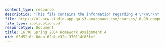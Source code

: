 ```yaml
---
content_type: resource
description: "This file contains the information regarding 4.\r\n\r\n"
file: https://ol-ocw-studio-app-qa.s3.amazonaws.com/courses/16-90-computational-methods-in-aerospace-engineering-spring-2014/05d5210c0dab62b0e32e370114f83fef_MIT16_90S14_pset4.pdf
file_type: application/pdf
resourcetype: Document
title: 16.90 Spring 2014 Homework Assignment 4
uid: 05d5210c-0dab-62b0-e32e-370114f83fef
---
```

